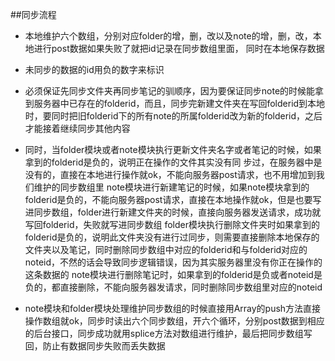 ##同步流程
- 本地维护六个数组，分别对应folder的增，删，改以及note的增，删，改，本地进行post数据如果失败了就把id记录在同步数组里面，
  同时在本地保存数据

- 未同步的数据的id用负的数字来标识

- 必须保证先同步文件夹再同步笔记的驯顺序，因为要保证同步note的时候能拿到服务器中已存在的folderid，而且，同步完新建文件夹在写回folderid到本地时，要同时把旧folderid下的所有note的所属folderid改为新的folderid，之后才能接着继续同步其他内容

- 同时，当folder模块或者note模块执行更新文件夹名字或者笔记的时候，如果拿到的folderid是负的，说明正在操作的文件其实没有同
  步过，在服务器中是没有的，直接在本地进行操作就ok，不能向服务器post请求，也不用增加到我们维护的同步数组里
  note模块进行新建笔记的时候，如果note模块拿到的folderid是负的，不能向服务器post请求，直接在本地操作就ok，但是也要写进同步数组，folder进行新建文件夹的时候，直接向服务器发送请求，成功就写回folderid，失败就写进同步数组
  folder模块执行删除文件夹时如果拿到的folderid是负的，说明此文件夹没有进行过同步，则需要直接删除本地保存的文件夹以及笔记，同时删除同步数组中对应的folderid和与folderid对应的noteid，不然的话会导致同步逻辑错误，因为其实服务器里没有你正在操作的这条数据的
  note模块进行删除笔记时，如果拿到的folderid是负或者noteid是负的，都直接删除，不能向服务器发请求，同时删除同步数组里对应的noteid

- note模块和folder模块处理维护同步数组的时候直接用Array的push方法直接操作数组就ok，同步时读出六个同步数组，开六个循环，分别post数据到相应的后台接口，同步成功就用splice方法对数组进行维护，最后把同步数组写回，防止有数据同步失败而丢失数据